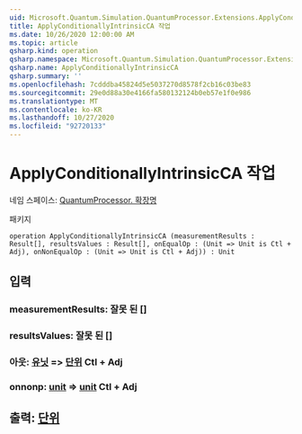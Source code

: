 ```yaml
---
uid: Microsoft.Quantum.Simulation.QuantumProcessor.Extensions.ApplyConditionallyIntrinsicCA
title: ApplyConditionallyIntrinsicCA 작업
ms.date: 10/26/2020 12:00:00 AM
ms.topic: article
qsharp.kind: operation
qsharp.namespace: Microsoft.Quantum.Simulation.QuantumProcessor.Extensions
qsharp.name: ApplyConditionallyIntrinsicCA
qsharp.summary: ''
ms.openlocfilehash: 7cdddba45824d5e5037270d8578f2cb16c03be83
ms.sourcegitcommit: 29e0d88a30e4166fa580132124b0eb57e1f0e986
ms.translationtype: MT
ms.contentlocale: ko-KR
ms.lasthandoff: 10/27/2020
ms.locfileid: "92720133"
---
```

# <a name="applyconditionallyintrinsicca-operation"></a>ApplyConditionallyIntrinsicCA 작업

네임 스페이스: [QuantumProcessor. 확장명](xref:Microsoft.Quantum.Simulation.QuantumProcessor.Extensions)

패키지 [](https://nuget.org/packages/)




```qsharp
operation ApplyConditionallyIntrinsicCA (measurementResults : Result[], resultsValues : Result[], onEqualOp : (Unit => Unit is Ctl + Adj), onNonEqualOp : (Unit => Unit is Ctl + Adj)) : Unit
```


## <a name="input"></a>입력

### <a name="measurementresults--__invalidresult__"></a>measurementResults: __잘못 <Result> 된__ []




### <a name="resultsvalues--__invalidresult__"></a>resultsValues: __잘못 <Result> 된__ []




### <a name="onequalop--unit--unit-ctl--adj"></a>아웃: [유닛](xref:microsoft.quantum.lang-ref.unit) => [단위](xref:microsoft.quantum.lang-ref.unit) Ctl + Adj




### <a name="onnonequalop--unit--unit-ctl--adj"></a>onnonp: [unit](xref:microsoft.quantum.lang-ref.unit) => [unit](xref:microsoft.quantum.lang-ref.unit) Ctl + Adj





## <a name="output--unit"></a>출력: [단위](xref:microsoft.quantum.lang-ref.unit)

